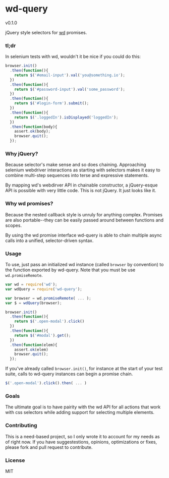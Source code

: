 wd-query
========

v0.1.0

jQuery style selectors for [wd](https://github.com/admc/wd) promises.

### tl;dr

In selenium tests with wd, wouldn't it be nice if you could do this:

```javascript
browser.init()
  .then(function(){
    return $('#email-input').val('you@something.io');
  })
  .then(function(){
    return $('#password-input').val('some_password');
  })
  .then(function(){
    return $('#login-form').submit();
  })
  .then(function(){
    return $('.loggedIn').isDisplayed('loggedIn');
  })
  .then(function(body){
    assert.ok(body);
    browser.quit();
  });
```

### Why jQuery?

Because selector's make sense and so does chaining. Approaching selenium
webdriver interactions as starting with selectors makes it easy to combine
multi-step sequences into terse and expressive statements.

By mapping wd's webdirver API in chainable constructor, a jQuery-esque API is
possible with very little code. This is not jQuery. It just looks like it.

### Why wd promises?

Because the nested callback style is unruly for anything complex. Promises are
also portable--they can be easily passed around between functions and scopes.

By using the wd promise interface wd-query is able to chain multiple async calls
into a unified, selector-driven syntax.

### Usage

To use, just pass an initialized wd instance (called `browser` by
convention) to the function exported by wd-query. Note that you must be use
`wd.promiseRemote`.

```javascript
var wd = require('wd');
var wdQuery = require('wd-query');

var browser = wd.promiseRemote( ... );
var $ = wdQuery(browser);

browser.init()
  .then(function(){
    return $('.open-modal').click()
  })
  .then(function(){
    return $('#modal').get();
  })
  .then(function(elem){
    assert.ok(elem)
    browser.quit();
  });
```

If you've already called `browser.init()`, for instance at the start of your
test suite, calls to wd-query instances can begin a promise chain.

```javascript
$('.open-modal').click().then( ... )
```

### Goals

The ultimate goal is to have pairity with the wd API for all actions that work
with css selectors while adding support for selecting multiple elements.

### Contributing

This is a need-based project, so I only wrote it to account for my needs as of
right now. If you have suggestestions, opinions, optimizations or fixes,
please fork and pull request to contribute.

### License

MIT

